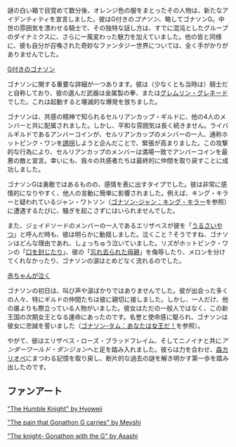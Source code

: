 <!-- title: ゴナソンG -->
<!-- status: 生存 -->

謎の白い箱で目覚めて数分後、オレンジ色の服をまとったその人物は、新たなアイデンティティを宣言しました。彼はG付きの*ゴナソン*、略してゴナソンG。中世の雰囲気を漂わせる騎士で、その独特な話し方は、すでに混沌としたグループのダイナミクスに、さらに一風変わった魅力を加えていました。他の皆と同様に、彼も自分が召喚された奇妙なファンタジー世界については、全く手がかりがありませんでした。

[G付きのゴナソン](#embed:https://www.youtube.com/live/y9KKa_k2VTU?si=wZsN1DBJimIdz-06&t=607)

ゴナソンに関する重要な詳細が一つあります。彼は（少なくとも当時は）騎士だと自称しており、彼の選んだ武器は金属製の拳、または[グレムリン・グレネード](https://www.youtube.com/live/y9KKa_k2VTU?feature=shared&t=3085)でした。これは起動すると壊滅的な爆発を放ちました。

ゴナソンは、共感の精神で知られるセルリアンカップ・ギルドに、他の4人のメンバーと共に配属されました。しかし、平和な雰囲気は長く続きません。ライバルギルドであるアンバーコインが、セルリアンカップのメンバーの一人、通称ホットピンク・ワンを[誘拐](https://www.youtube.com/live/y9KKa_k2VTU?si=xE2vDkSE0e1yKT_w&t=5565)しようと企んだことで、緊張が高まりました。この攻撃的な行為により、セルリアンカップのメンバーは満場一致でアンバーコインを最悪の敵と宣言。幸いにも、我々の共感者たちは最終的に仲間を取り戻すことに成功しました。

ゴナソンGは勇敢ではあるものの、感情を表に出すタイプでした。彼は非常に感情的になりやすく、他人の言動に簡単に影響されました。例えば、キング・キラーと疑われているジャン・ワトソン（[ゴナソン-ジャン：キング・キラー](#edge:gigi-ame)を参照）に遭遇するたびに、騒ぎを起こさずにはいられませんでした。

また、ジェイドソードのメンバーの一人であるエリザベスが彼を「[うるさいやつ](https://www.youtube.com/live/y9KKa_k2VTU?si=xoXIP9Ni9qdFv1mJ&t=9070)」と呼んだ時も、彼は明らかに動揺しました。泣くこと？そうですね、ゴナソンはどんな理由であれ、しょっちゅう泣いていました。リズがホットピンク・ワンの「[口を封じたり](https://www.youtube.com/live/y9KKa_k2VTU?si=uOA9eA5-H_wGz8oT&t=7910)」、彼の「[忘れ去られた母親](https://www.youtube.com/live/y9KKa_k2VTU?si=m_ePVuEIKMxJr459&t=6031)」を侮辱したり、メロンを分けてくれなかったり、ゴナソンの涙はとめどなく流れるのでした。

[赤ちゃんが泣く](#embed:https://www.youtube.com/live/y9KKa_k2VTU?si=XQ3I0HtnRB2G2yhn&t=9151)

ゴナソンの初日は、叫び声や涙ばかりではありませんでした。彼が出会った多くの人々、特にギルドの仲間たちは彼に親切に接しました。しかし、一人だけ、他の誰よりも際立っている人物がいました。彼女はただの一般人ではなく、この新王国の次期女王となる運命にあったのです。名誉と使命感に駆られ、ゴナソンは彼女に忠誠を誓いました（[ゴナソン-タム：あなたは女王だ！](#edge:gigi-kronii)を参照）。

やがて、彼はエリザベス・ローズ・ブラッドフレイム、そしてニノイナと共に*アンダーワールド・ダンジョン*へと足を踏み入れました。彼らは力を合わせ、[森カリオペ](https://www.youtube.com/live/y9KKa_k2VTU?feature=shared&t=12343)にまつわる記憶を取り戻し、断片的な過去の謎を解き明かす第一歩を踏み出したのです。

## ファンアート

["The Humble Knight" by Hyoweii](https://x.com/weiiyxn/status/1902360036522991650)

["The pain that Gonathon G carries" by Meyshi](https://x.com/Meyshi29/status/1833782799490601208)

["The knight- Gonathon with the G" by Asashi](https://x.com/illust_asashi/status/1832805341958213738)
